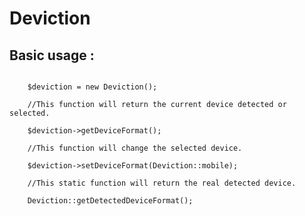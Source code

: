 Deviction
============

## Basic usage : ##

<code>
	$deviction = new Deviction();</br>
	//This function will return the current device detected or selected.</br>
	$deviction->getDeviceFormat();</br>
	//This function will change the selected device.</br>
	$deviction->setDeviceFormat(Deviction::mobile);</br>
	//This static function will return the real detected device.</br>
	Deviction::getDetectedDeviceFormat();</br>
</code>
